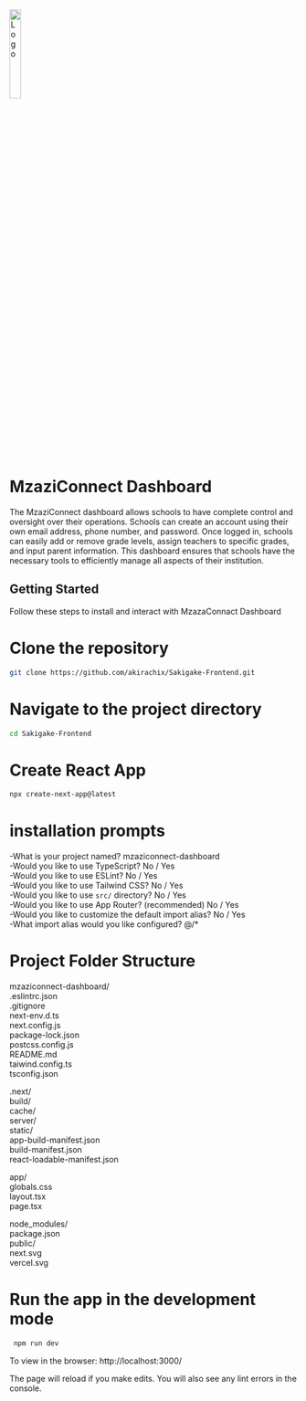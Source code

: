 
<img alt="Logo" align="center" src="https://res.cloudinary.com/dtu8pkzkp/image/upload/v1693517211/one_ov7azy.svg" width="20%"/>


# MzaziConnect Dashboard
The MzaziConnect dashboard allows schools to have complete control and oversight over their operations. Schools can create an account using their own email address, phone number, and password. Once logged in, schools can easily add or remove grade levels, assign teachers to specific grades, and input parent information. This dashboard ensures that schools have the necessary tools to efficiently manage all aspects of their institution.


## Getting Started
Follow these steps to install and interact with MzazaConnact Dashboard

# Clone the repository
``` sh 
git clone https://github.com/akirachix/Sakigake-Frontend.git
```

# Navigate to the project directory
``` sh 
cd Sakigake-Frontend
```

# Create React App
``` sh 
npx create-next-app@latest
```

# installation prompts
-What is your project named? mzaziconnect-dashboard
 <br/>
-Would you like to use TypeScript? No / Yes
 <br/>
-Would you like to use ESLint? No / Yes
 <br/>
-Would you like to use Tailwind CSS? No / Yes
 <br/>
-Would you like to use `src/` directory? No / Yes
 <br/>
-Would you like to use App Router? (recommended) No / Yes
 <br/>
-Would you like to customize the default import alias? No / Yes
 <br/>
-What import alias would you like configured? @/*

# Project Folder Structure
mzaziconnect-dashboard/
 <br/>
  .eslintrc.json
   <br/>
  .gitignore
   <br/>
  next-env.d.ts
   <br/>
  next.config.js
   <br/>
  package-lock.json
   <br/>
  postcss.config.js
   <br/>
  README.md
   <br/>
  taiwind.config.ts
   <br/>
  tsconfig.json
   <br/>

  .next/
   <br/>
    build/
     <br/>
    cache/
     <br/>
    server/
     <br/>
    static/
     <br/>
    app-build-manifest.json
     <br/>
    build-manifest.json
     <br/>
    react-loadable-manifest.json
     <br/>

  app/
   <br/>
    globals.css
     <br/>
    layout.tsx
     <br/>
    page.tsx
     <br/>

  node_modules/
   <br/>
  package.json
   <br/>
  public/
   <br/>
    next.svg
     <br/>
    vercel.svg
     <br/>

# Run the app in the development mode
``` sh
 npm run dev
 ```

To view in the browser: http://localhost:3000/

The page will reload if you make edits.
You will also see any lint errors in the console.